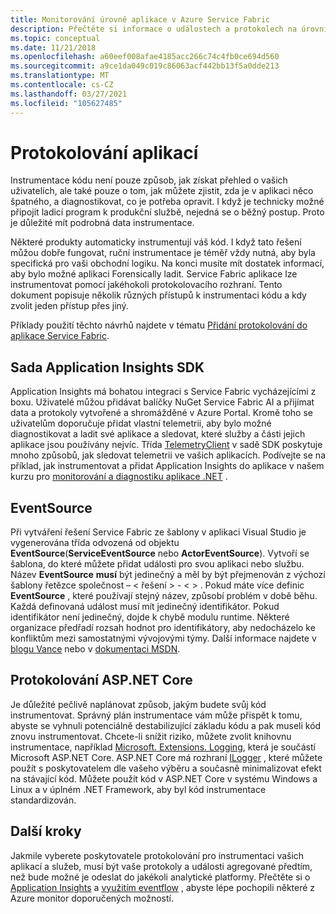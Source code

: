 ```yaml
---
title: Monitorování úrovně aplikace v Azure Service Fabric
description: Přečtěte si informace o událostech a protokolech na úrovni služby, které slouží k monitorování a diagnostice clusterů Azure Service Fabric.
ms.topic: conceptual
ms.date: 11/21/2018
ms.openlocfilehash: a60eef008afae4185acc266c74c4fb0ce694d560
ms.sourcegitcommit: a9ce1da049c019c86063acf442bb13f5a0dde213
ms.translationtype: MT
ms.contentlocale: cs-CZ
ms.lasthandoff: 03/27/2021
ms.locfileid: "105627485"
---
```

# <a name="application-logging"></a>Protokolování aplikací

Instrumentace kódu není pouze způsob, jak získat přehled o vašich uživatelích, ale také pouze o tom, jak můžete zjistit, zda je v aplikaci něco špatného, a diagnostikovat, co je potřeba opravit. I když je technicky možné připojit ladicí program k produkční službě, nejedná se o běžný postup. Proto je důležité mít podrobná data instrumentace.

Některé produkty automaticky instrumentují váš kód. I když tato řešení můžou dobře fungovat, ruční instrumentace je téměř vždy nutná, aby byla specifická pro vaši obchodní logiku. Na konci musíte mít dostatek informací, aby bylo možné aplikaci Forensically ladit. Service Fabric aplikace lze instrumentovat pomocí jakéhokoli protokolovacího rozhraní. Tento dokument popisuje několik různých přístupů k instrumentaci kódu a kdy zvolit jeden přístup přes jiný. 

Příklady použití těchto návrhů najdete v tématu [Přidání protokolování do aplikace Service Fabric](service-fabric-how-to-diagnostics-log.md).

## <a name="application-insights-sdk"></a>Sada Application Insights SDK

Application Insights má bohatou integraci s Service Fabric vycházejícími z boxu. Uživatelé můžou přidávat balíčky NuGet Service Fabric AI a přijímat data a protokoly vytvořené a shromážděné v Azure Portal. Kromě toho se uživatelům doporučuje přidat vlastní telemetrii, aby bylo možné diagnostikovat a ladit své aplikace a sledovat, které služby a části jejich aplikace jsou používány nejvíc. Třída [TelemetryClient](/dotnet/api/microsoft.applicationinsights.telemetryclient) v sadě SDK poskytuje mnoho způsobů, jak sledovat telemetrii ve vašich aplikacích. Podívejte se na příklad, jak instrumentovat a přidat Application Insights do aplikace v našem kurzu pro [monitorování a diagnostiku aplikace .NET](service-fabric-tutorial-monitoring-aspnet.md) .

## <a name="eventsource"></a>EventSource

Při vytváření řešení Service Fabric ze šablony v aplikaci Visual Studio je vygenerována třída odvozená od objektu **EventSource**(**ServiceEventSource** nebo **ActorEventSource**). Vytvoří se šablona, do které můžete přidat události pro svou aplikaci nebo službu. Název **EventSource** **musí** být jedinečný a měl by být přejmenován z výchozí šablony řetězce společnost – &lt; řešení &gt; - &lt; &gt; . Pokud máte více definic **EventSource** , které používají stejný název, způsobí problém v době běhu. Každá definovaná událost musí mít jedinečný identifikátor. Pokud identifikátor není jedinečný, dojde k chybě modulu runtime. Některé organizace předřadí rozsah hodnot pro identifikátory, aby nedocházelo ke konfliktům mezi samostatnými vývojovými týmy. Další informace najdete v [blogu Vance](/archive/blogs/vancem/introduction-tutorial-logging-etw-events-in-c-system-diagnostics-tracing-eventsource) nebo v [dokumentaci MSDN](/previous-versions/msp-n-p/dn774985(v=pandp.20)).

## <a name="aspnet-core-logging"></a>Protokolování ASP.NET Core

Je důležité pečlivě naplánovat způsob, jakým budete svůj kód instrumentovat. Správný plán instrumentace vám může přispět k tomu, abyste se vyhnuli potenciálně destabilizující základu kódu a pak museli kód znovu instrumentovat. Chcete-li snížit riziko, můžete zvolit knihovnu instrumentace, například [Microsoft. Extensions. Logging](https://www.nuget.org/packages/Microsoft.Extensions.Logging/), která je součástí Microsoft ASP.NET Core. ASP.NET Core má rozhraní [ILogger](/dotnet/api/microsoft.extensions.logging.ilogger) , které můžete použít s poskytovatelem dle vašeho výběru a současně minimalizovat efekt na stávající kód. Můžete použít kód v ASP.NET Core v systému Windows a Linux a v úplném .NET Framework, aby byl kód instrumentace standardizován.

## <a name="next-steps"></a>Další kroky

Jakmile vyberete poskytovatele protokolování pro instrumentaci vašich aplikací a služeb, musí být vaše protokoly a události agregované předtím, než bude možné je odeslat do jakékoli analytické platformy. Přečtěte si o [Application Insights](service-fabric-diagnostics-event-analysis-appinsights.md) a [využitím eventflow](service-fabric-diagnostics-event-aggregation-eventflow.md) , abyste lépe pochopili některé z Azure monitor doporučených možností.
